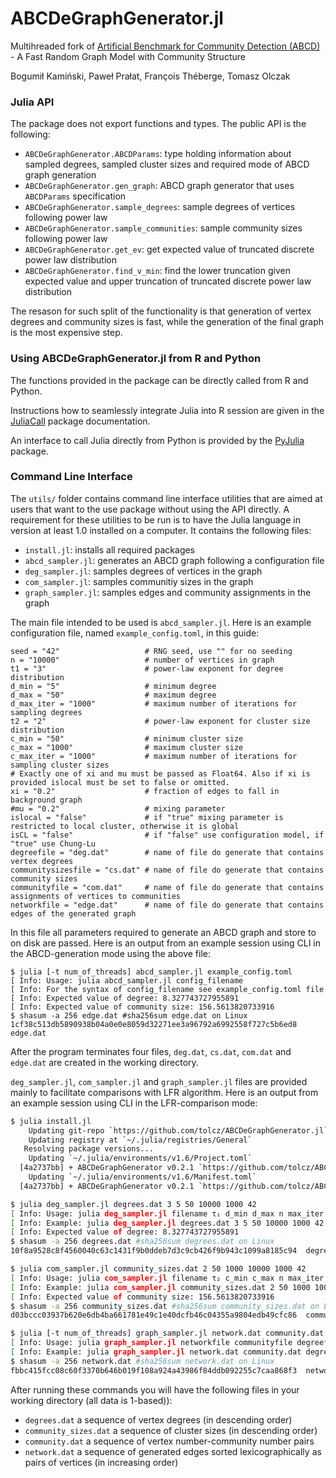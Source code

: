 # ABCDeGraphGenerator.jl
Multihreaded fork of [Artificial Benchmark for Community Detection (ABCD)](https://github.com/bkamins/ABCDGraphGenerator.jl) - A Fast Random Graph Model with Community Structure

Bogumił Kamiński, Paweł Prałat, François Théberge, Tomasz Olczak

### Julia API

The package does not export functions and types. The public API is the following:
* `ABCDeGraphGenerator.ABCDParams`: type holding information about sampled degrees,
  sampled cluster sizes and required mode of ABCD graph generation
* `ABCDeGraphGenerator.gen_graph`: ABCD graph generator that uses `ABCDParams`
  specification
* `ABCDeGraphGenerator.sample_degrees`: sample degrees of vertices following power law
* `ABCDeGraphGenerator.sample_communities`: sample community sizes following power law
* `ABCDeGraphGenerator.get_ev`: get expected value of truncated discrete power law distribution
* `ABCDeGraphGenerator.find_v_min`: find the lower truncation given expected value
  and upper truncation of truncated discrete power law distribution

The resason for such split of the functionality is that generation of vertex degrees
and community sizes is fast, while the generation of the final graph is the most expensive step.

### Using ABCDeGraphGenerator.jl from R and Python

The functions provided in the package can be directly called from R and Python.

Instructions how to seamlessly integrate Julia into R session are given in the [JuliaCall](https://cran.r-project.org/web/packages/JuliaCall/index.html) package documentation.

An interface to call Julia directly from Python is provided by the [PyJulia](https://github.com/JuliaPy/pyjulia) package.

### Command Line Interface

The `utils/` folder contains command line interface utilities that are aimed at users that want
to the use package without using the API directly. A requirement for these
utilities to be run is to have the Julia language in version at least 1.0 installed on a computer.
It contains the following files:
* `install.jl`: installs all required packages
* `abcd_sampler.jl`: generates an ABCD graph following a configuration file
* `deg_sampler.jl`: samples degrees of vertices in the graph
* `com_sampler.jl`: samples communitiy sizes in the graph
* `graph_sampler.jl`: samples edges and community assignments in the graph

The main file intended to be used is `abcd_sampler.jl`.
Here is an example configuration file, named `example_config.toml`, in this guide:
```
seed = "42"                   # RNG seed, use "" for no seeding
n = "10000"                   # number of vertices in graph
t1 = "3"                      # power-law exponent for degree distribution
d_min = "5"                   # minimum degree
d_max = "50"                  # maximum degree
d_max_iter = "1000"           # maximum number of iterations for sampling degrees
t2 = "2"                      # power-law exponent for cluster size distribution
c_min = "50"                  # minimum cluster size
c_max = "1000"                # maximum cluster size
c_max_iter = "1000"           # maximum number of iterations for sampling cluster sizes
# Exactly one of xi and mu must be passed as Float64. Also if xi is provided islocal must be set to false or omitted.
xi = "0.2"                    # fraction of edges to fall in background graph
#mu = "0.2"                   # mixing parameter
islocal = "false"             # if "true" mixing parameter is restricted to local cluster, otherwise it is global
isCL = "false"                # if "false" use configuration model, if "true" use Chung-Lu
degreefile = "deg.dat"        # name of file do generate that contains vertex degrees
communitysizesfile = "cs.dat" # name of file do generate that contains community sizes
communityfile = "com.dat"     # name of file do generate that contains assignments of vertices to communities
networkfile = "edge.dat"      # name of file do generate that contains edges of the generated graph
```
In this file all parameters required to generate an ABCD graph and store to on disk are passed.
Here is an output from an example session using CLI in the ABCD-generation mode using the above file:
```
$ julia [-t num_of_threads] abcd_sampler.jl example_config.toml
[ Info: Usage: julia abcd_sampler.jl config_filename
[ Info: For the syntax of config_filename see example_config.toml file
[ Info: Expected value of degree: 8.327743727955891
[ Info: Expected value of community size: 156.5613820733916
$ shasum -a 256 edge.dat #sha256sum edge.dat on Linux
1cf38c513db5890938b04a0e0e8059d32271ee3a96792a6992558f727c5b6ed8  edge.dat
```
After the program terminates four files, `deg.dat`, `cs.dat`, `com.dat` and `edge.dat`
are created in the working directory.

`deg_sampler.jl`, `com_sampler.jl` and `graph_sampler.jl` files are provided
mainly to facilitate comparisons with LFR algorithm.
Here is an output from an example session using CLI in the LFR-comparison mode:
```bash
$ julia install.jl
    Updating git-repo `https://github.com/tolcz/ABCDeGraphGenerator.jl`
    Updating registry at `~/.julia/registries/General`
   Resolving package versions...
    Updating `~/.julia/environments/v1.6/Project.toml`
  [4a2737bb] + ABCDeGraphGenerator v0.2.1 `https://github.com/tolcz/ABCDeGraphGenerator.jl#master`
    Updating `~/.julia/environments/v1.6/Manifest.toml`
  [4a2737bb] + ABCDeGraphGenerator v0.2.1 `https://github.com/tolcz/ABCDeGraphGenerator.jl#master`

$ julia deg_sampler.jl degrees.dat 3 5 50 10000 1000 42
[ Info: Usage: julia deg_sampler.jl filename τ₁ d_min d_max n max_iter [seed]
[ Info: Example: julia deg_sampler.jl degrees.dat 3 5 50 10000 1000 42
[ Info: Expected value of degree: 8.327743727955891
$ shasum -a 256 degrees.dat #sha256sum degrees.dat on Linux
10f8a9528c8f4560040c63c1431f9b0ddeb7d3c9cb426f9b943c1099a8185c94  degrees.dat

$ julia com_sampler.jl community_sizes.dat 2 50 1000 10000 1000 42
[ Info: Usage: julia com_sampler.jl filename τ₂ c_min c_max n max_iter [seed]
[ Info: Example: julia com_sampler.jl community_sizes.dat 2 50 1000 10000 1000 42
[ Info: Expected value of community size: 156.5613820733916
$ shasum -a 256 community_sizes.dat #sha256sum community_sizes.dat on Linux
d03bccc03937b620e6db4ba661781e49c1e40dcfb46c04355a9804edb49cfc86  community_sizes.dat

$ julia [-t num_of_threads] graph_sampler.jl network.dat community.dat degrees.dat community_sizes.dat xi 0.2 true false 42
[ Info: Usage: julia graph_sampler.jl networkfile communityfile degreefile communitysizesfile mu|xi fraction isCL islocal [seed]
[ Info: Example: julia graph_sampler.jl network.dat community.dat degrees.dat community_sizes.dat xi 0.2 true false 42
$ shasum -a 256 network.dat #sha256sum network.dat on Linux
fbbc415fcc08c60f3370b646b019f108a924a43986f84ddb092255c7caa868f3  network.dat
```
After running these commands you will have the following files in your working directory (all data is 1-based)):
* `degrees.dat` a sequence of vertex degrees (in descending order)
* `community_sizes.dat` a sequence of cluster sizes (in descending order)
* `community.dat` a sequence of vertex number-community number pairs
* `network.dat` a sequence of generated edges sorted lexicographically as pairs of vertices (in increasing order)
